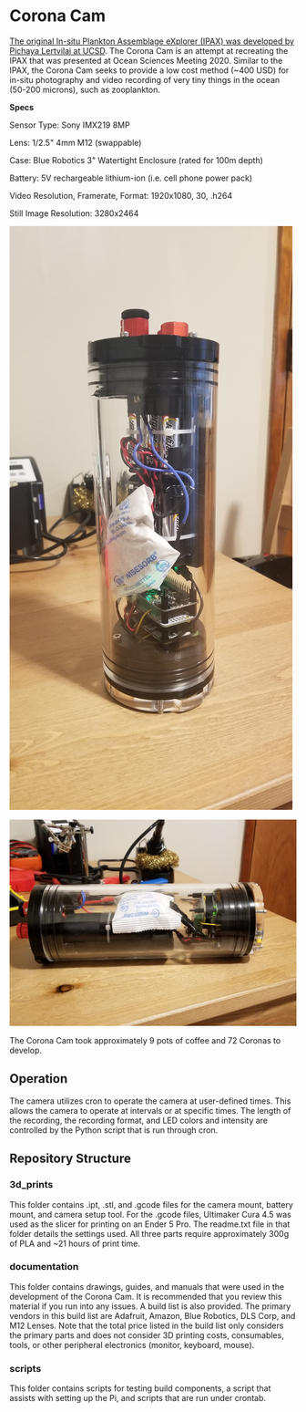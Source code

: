 # Corona Cam
[The original In-situ Plankton Assemblage eXplorer (IPAX) was developed by Pichaya Lertvilai at UCSD](https://agu.confex.com/agu/osm20/meetingapp.cgi/Paper/648464). The Corona Cam is an attempt at recreating the IPAX that was presented at Ocean Sciences Meeting 2020. Similar to the IPAX, the Corona Cam seeks to provide a low cost method (~400 USD) for in-situ photography and video recording of very tiny things in the ocean (50-200 microns), such as zooplankton.

**Specs**

Sensor Type: Sony IMX219 8MP

Lens: 1/2.5" 4mm M12 (swappable)

Case: Blue Robotics 3" Watertight Enclosure (rated for 100m depth)

Battery: 5V rechargeable lithium-ion (i.e. cell phone power pack)

Video Resolution, Framerate, Format: 1920x1080, 30, .h264

Still Image Resolution: 3280x2464  

![Face](https://github.com/IanTBlack/corona_cam/blob/master/documentation/images/full_tall.jpg)

![Side](https://github.com/IanTBlack/corona_cam/blob/master/documentation/images/side3.jpg)



The Corona Cam took approximately 9 pots of coffee and 72 Coronas to develop.



## Operation
The camera utilizes cron to operate the camera at user-defined times. This allows the camera to operate at intervals or at specific times. The length of the recording, the recording format, and LED colors and intensity are controlled by the Python script that is run through cron.



## Repository Structure
### 3d_prints
This folder contains .ipt, .stl, and .gcode files for the camera mount, battery mount, and camera setup tool. For the .gcode files, Ultimaker Cura 4.5 was used as the slicer for printing on an Ender 5 Pro. The readme.txt file in that folder details the settings used. All three parts require approximately 300g of PLA and ~21 hours of print time.

### documentation
This folder contains drawings, guides, and manuals that were used in the development of the Corona Cam. It is recommended that you review this material if you run into any issues.
A build list is also provided. The primary vendors in this build list are Adafruit, Amazon, Blue Robotics, DLS Corp, and M12 Lenses. Note that the total price listed in the build list only considers the primary parts and does not consider 3D printing costs, consumables, tools, or other peripheral electronics (monitor, keyboard, mouse).

### scripts
This folder contains scripts for testing build components, a script that assists with setting up the Pi, and scripts that are run under crontab.
